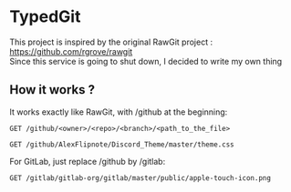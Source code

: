 # TypedGit
This project is inspired by the original RawGit project : https://github.com/rgrove/rawgit <br>
Since this service is going to shut down, I decided to write my own thing

## How it works ?
It works exactly like RawGit, with /github at the beginning:
```
GET /github/<owner>/<repo>/<branch>/<path_to_the_file>

GET /github/AlexFlipnote/Discord_Theme/master/theme.css
```

For GitLab, just replace /github by /gitlab:
```
GET /gitlab/gitlab-org/gitlab/master/public/apple-touch-icon.png
```
